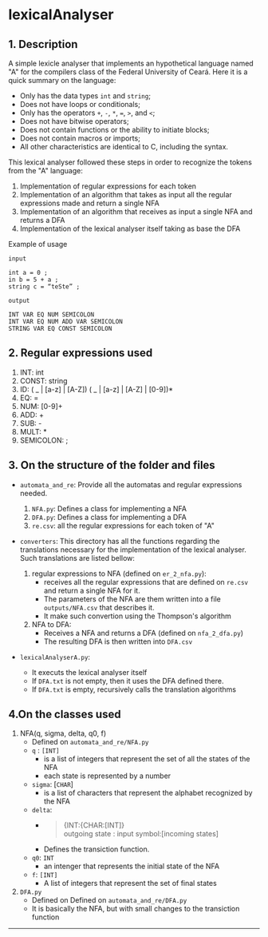 # lexicalAnalyser

## 1. Description

A simple lexicle analyser that implements an hypothetical language named "A" for the compilers class of the Federal University of Ceará. Here it is a quick summary on the language:

- Only has the data types `int` and `string`;
- Does not have loops or conditionals;
- Only has the operators `+`, `-`, `*`, `=`, `>`, and `<`;
- Does not have bitwise operators;
- Does not contain functions or the ability to initiate blocks;
- Does not contain macros or imports;
- All other characteristics are identical to C, including the syntax.

This lexical analyser followed these steps in order to recognize the tokens from the "A" language:

1. Implementation of regular expressions for each token
2. Implementation of an algorithm that takes as input all the regular expressions made and return a single NFA
3. Implementation of an algorithm that receives as input a single NFA and returns a DFA 
4. Implementation of the lexical analyser itself taking as base the DFA 

Example of usage

```
input

int a = 0 ;
in b = 5 + a ;
string c = “teSte” ;
```

```
output

INT VAR EQ NUM SEMICOLON
INT VAR EQ NUM ADD VAR SEMICOLON
STRING VAR EQ CONST SEMICOLON
```

## 2. Regular expressions used

1. INT: int
2. CONST: string 
3. ID: ( _ | \[a-z] | \[A-Z]) ( _ | \[a-z] | \[A-Z] | \[0-9])*
4. EQ: =
5. NUM: \[0-9]+
6. ADD: +
7. SUB: -
8. MULT: *
9. SEMICOLON: ;

## 3. On the structure of the folder and files

- `automata_and_re`: Provide all the automatas and regular expressions needed.
    1. `NFA.py`: Defines a class for implementing a NFA
    2. `DFA.py`: Defines a class for implementing a DFA
    3. `re.csv`: all the regular expressions for each token of "A"

- `converters`: This directory has all the functions regarding the translations necessary for the implementation of the lexical analyser. Such translations are listed bellow:
    1. regular expressions to NFA (defined on `er_2_nfa.py`):
        - receives all the regular expressions that are defined on `re.csv` and return a single NFA for it.
        - The parameters of the NFA are them written into a file `outputs/NFA.csv` that describes it.
        - It make such convertion using the Thompson's algorithm
    1. NFA to DFA: 
        - Receives a NFA and returns a DFA (defined on `nfa_2_dfa.py`)
        - The resulting DFA is then written into `DFA.csv`
- `lexicalAnalyserA.py`:
    - It executs the lexical analyser itself
    - If `DFA.txt` is not empty, then it uses the DFA defined there.
    - If `DFA.txt` is empty, recursively calls the translation algorithms

## 4.On the classes used

1. NFA(q, sigma, delta, q0, f)
    - Defined on `automata_and_re/NFA.py`
    - `q` : `[INT]`
        - is a list of integers that represent the set of all the states of the NFA
        - each state is represented by a number
    - `sigma`: [`CHAR`]
        - is a list of characters that represent the alphabet recognized by the NFA
    - `delta`:
        - > {INT:{CHAR:[INT]} <br>
          > outgoing state : input symbol:[incoming states]
        - Defines the transiction function.
    - `q0`: `INT`
        - an intenger that represents the initial state of the NFA
    - `f`: `[INT]`
        - A list of integers that represent the set of final states
2. `DFA.py`
    - Defined on Defined on `automata_and_re/DFA.py`
    - It is basically the NFA, but with small changes to the transiction function


---